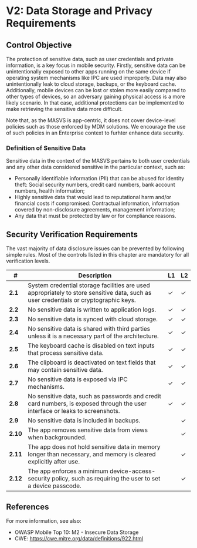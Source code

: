 # V2: Data Storage and Privacy Requirements

## Control Objective

The protection of sensitive data, such as user credentials and private information, is a key focus in mobile security. Firstly, sensitive data can be unintentionally exposed to other apps running on the same device if operating system mechanisms like IPC are used improperly. Data may also unintentionally leak to cloud storage, backups, or the keyboard cache. Additionally, mobile devices can be lost or stolen more easily compared to other types of devices, so an adversary gaining physical access is a more likely scenario. In that case, additional protections can be implemented to make retrieving the sensitive data more difficult.

Note that, as the MASVS is app-centric, it does not cover device-level policies such as those enforced by MDM solutions. We encourage the use of such policies in an Enterprise context to furhter enhance data security.

### Definition of Sensitive Data

Sensitive data in the context of the MASVS pertains to both user credentials and any other data considered sensitive in the particular context, such as:

- Personally identifiable information (PII) that can be abused for identity theft:  Social security numbers, credit card numbers, bank account numbers, health information;
- Highly sensitive data that would lead to reputational harm and/or financial costs if compromised: Contractual information, information covered by non-disclosure agreements, management information;
- Any data that must be protected by law or for compliance reasons.

## Security Verification Requirements

The vast majority of data disclosure issues can be prevented by following simple rules. Most of the controls listed in this chapter are mandatory for all verification levels.

| # | Description | L1 | L2 |
| --- | --- | --- | --- |
| **2.1** | System credential storage facilities are used appropriately to store sensitive data, such as user credentials or cryptographic keys. | ✓ | ✓ |
| **2.2** | No sensitive data is written to application logs. | ✓ | ✓ |
| **2.3** | No sensitive data is synced with cloud storage. | ✓ | ✓ |
| **2.4** | No sensitive data is shared with third parties unless it is a necessary part of the architecture. | ✓ | ✓ |
| **2.5** | The keyboard cache is disabled on text inputs that process sensitive data. | ✓ | ✓ |
| **2.6** | The clipboard is deactivated on text fields that may contain sensitive data. | ✓ | ✓ |
| **2.7** | No sensitive data is exposed via IPC mechanisms. | ✓ | ✓ |
| **2.8** | No sensitive data, such as passwords and credit card numbers, is exposed through the user interface or leaks to screenshots. | ✓ | ✓ |
| **2.9** | No sensitive data is included in backups. |   | ✓ |
| **2.10** | The app removes sensitive data from views when backgrounded. |  | ✓ |
| **2.11** | The app does not hold sensitive data in memory longer than necessary, and memory is cleared explicitly after use. |  | ✓ |
| **2.12** | The app enforces a minimum device-access-security policy, such as requiring the user to set a device passcode. |  | ✓ |

## References

For more information, see also:

- OWASP Mobile Top 10: M2  - Insecure Data Storage
- CWE: https://cwe.mitre.org/data/definitions/922.html
